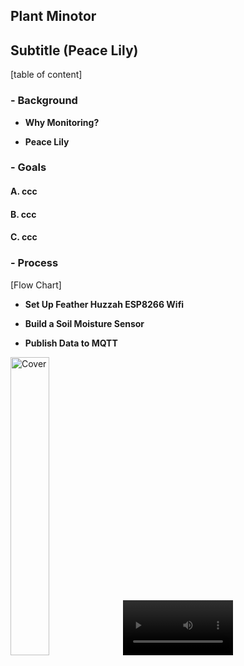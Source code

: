 ## Plant Minotor

## Subtitle (Peace Lily)

[table of content]

### - Background

- **Why Monitoring?**

- **Peace Lily**


### - Goals

#### A. ccc
#### B. ccc
#### C. ccc



### - Process


[Flow Chart]



- **Set Up Feather Huzzah ESP8266 Wifi**


- **Build a Soil Moisture Sensor**


- **Publish Data to MQTT**









<img src="https://user-images.githubusercontent.com/52306317/136709107-1319185e-48e8-4dfc-bc4b-c51da7e18bc1.png" alt="Cover" width="35%"/>


<video src="https://user-images.githubusercontent.com/52306317/139715270-a1fbd2af-5897-419f-81f7-735f80718ed1.mov" type="video/mp4" width="35%"/>






- **Store data on a RPi gateway**




- **Visualise time series data**
